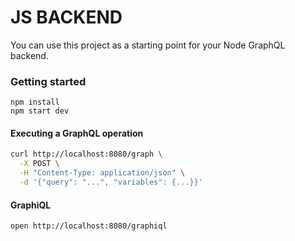 # JS BACKEND

You can use this project as a starting point for your Node GraphQL backend.

### Getting started
```
npm install
npm start dev
```

#### Executing a GraphQL operation
```bash
curl http://localhost:8080/graph \
  -X POST \
  -H "Content-Type: application/json" \
  -d '{"query": "...", "variables": {...}}'
```

#### GraphiQL
```
open http://localhost:8080/graphiql
```
